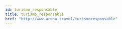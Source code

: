 ```yaml
---
id: turismo_responsable
title: turismo_responsable
href: "http://www.arona.travel/turismoresponsable"
---
```

<div class="row">
    <div flex="100" layout="column" layout-gt-md="row" class="large-10 large-offset-1 columns">
        <app-accordion flex flex-gt-md="25"></app-accordion>
        <app-paginator-browser flex ng-controller="resourcePaginatorCtrl">
            <div class="small-12 columns" ng-class="{'end': $last}" ng-repeat="card in elements()">
                <app-card-standard item="card" prefix="node.href"></app-card-standard>
            </div>
        </app-paginator-browser>
    </div>
</div>
